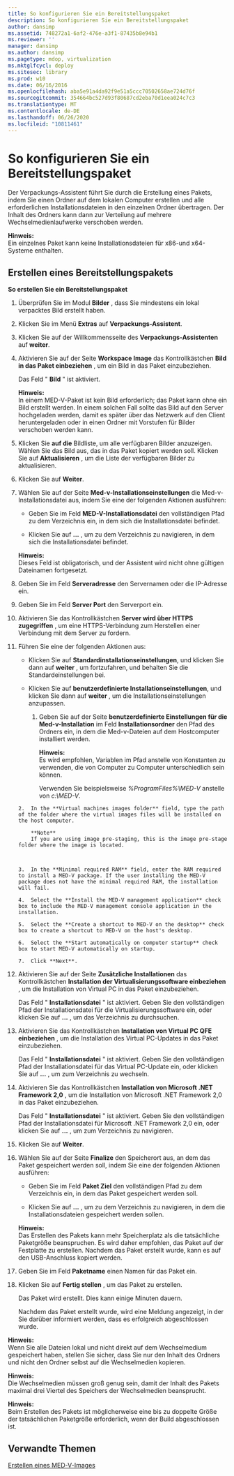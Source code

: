 ```yaml
---
title: So konfigurieren Sie ein Bereitstellungspaket
description: So konfigurieren Sie ein Bereitstellungspaket
author: dansimp
ms.assetid: 748272a1-6af2-476e-a3f1-87435b8e94b1
ms.reviewer: ''
manager: dansimp
ms.author: dansimp
ms.pagetype: mdop, virtualization
ms.mktglfcycl: deploy
ms.sitesec: library
ms.prod: w10
ms.date: 06/16/2016
ms.openlocfilehash: aba5e91a4da92f9e51a5ccc70502658ae724d76f
ms.sourcegitcommit: 354664bc527d93f80687cd2eba70d1eea024c7c3
ms.translationtype: MT
ms.contentlocale: de-DE
ms.lasthandoff: 06/26/2020
ms.locfileid: "10811461"
---
```

# So konfigurieren Sie ein Bereitstellungspaket


Der Verpackungs-Assistent führt Sie durch die Erstellung eines Pakets, indem Sie einen Ordner auf dem lokalen Computer erstellen und alle erforderlichen Installationsdateien in den einzelnen Ordner übertragen. Der Inhalt des Ordners kann dann zur Verteilung auf mehrere Wechselmedienlaufwerke verschoben werden.

**Hinweis:**  
Ein einzelnes Paket kann keine Installationsdateien für x86-und x64-Systeme enthalten.



## Erstellen eines Bereitstellungspakets


**So erstellen Sie ein Bereitstellungspaket**

1. Überprüfen Sie im Modul **Bilder** , dass Sie mindestens ein lokal verpacktes Bild erstellt haben.

2. Klicken Sie im Menü **Extras** auf **Verpackungs-Assistent**.

3. Klicken Sie auf der Willkommensseite des **Verpackungs-Assistenten** auf **weiter**.

4. Aktivieren Sie auf der Seite **Workspace Image** das Kontrollkästchen **Bild in das Paket einbeziehen** , um ein Bild in das Paket einzubeziehen.

   Das Feld " **Bild** " ist aktiviert.

   **Hinweis:**  
   In einem MED-V-Paket ist kein Bild erforderlich; das Paket kann ohne ein Bild erstellt werden. In einem solchen Fall sollte das Bild auf den Server hochgeladen werden, damit es später über das Netzwerk auf den Client heruntergeladen oder in einen Ordner mit Vorstufen für Bilder verschoben werden kann.



5. Klicken Sie **auf die** Bildliste, um alle verfügbaren Bilder anzuzeigen. Wählen Sie das Bild aus, das in das Paket kopiert werden soll. Klicken Sie auf **Aktualisieren** , um die Liste der verfügbaren Bilder zu aktualisieren.

6. Klicken Sie auf **Weiter**.

7. Wählen Sie auf der Seite **Med-v-Installationseinstellungen** die Med-v-Installationsdatei aus, indem Sie eine der folgenden Aktionen ausführen:

   -   Geben Sie im Feld **MED-V-Installationsdatei** den vollständigen Pfad zu dem Verzeichnis ein, in dem sich die Installationsdatei befindet.

   -   Klicken Sie auf **...** , um zu dem Verzeichnis zu navigieren, in dem sich die Installationsdatei befindet.

   **Hinweis:**  
   Dieses Feld ist obligatorisch, und der Assistent wird nicht ohne gültigen Dateinamen fortgesetzt.



8. Geben Sie im Feld **Serveradresse** den Servernamen oder die IP-Adresse ein.

9. Geben Sie im Feld **Server Port** den Serverport ein.

10. Aktivieren Sie das Kontrollkästchen **Server wird über HTTPS zugegriffen** , um eine HTTPS-Verbindung zum Herstellen einer Verbindung mit dem Server zu fordern.

11. Führen Sie eine der folgenden Aktionen aus:

    -   Klicken Sie auf **Standardinstallationseinstellungen**, und klicken Sie dann auf **weiter** , um fortzufahren, und behalten Sie die Standardeinstellungen bei.

    -   Klicken Sie auf **benutzerdefinierte Installationseinstellungen**, und klicken Sie dann auf **weiter** , um die Installationseinstellungen anzupassen.

        1.  Geben Sie auf der Seite **benutzerdefinierte Einstellungen für die Med-v-Installation** im Feld **Installationsordner** den Pfad des Ordners ein, in dem die Med-v-Dateien auf dem Hostcomputer installiert werden.

            **Hinweis:**  
            Es wird empfohlen, Variablen im Pfad anstelle von Konstanten zu verwenden, die von Computer zu Computer unterschiedlich sein können.

            Verwenden Sie beispielsweise *%ProgramFiles%\\MED-V* anstelle von *c:\\MED-V*.



    ~~~
    2.  In the **Virtual machines images folder** field, type the path of the folder where the virtual images files will be installed on the host computer.

        **Note**  
        If you are using image pre-staging, this is the image pre-stage folder where the image is located.



    3.  In the **Minimal required RAM** field, enter the RAM required to install a MED-V package. If the user installing the MED-V package does not have the minimal required RAM, the installation will fail.

    4.  Select the **Install the MED-V management application** check box to include the MED-V management console application in the installation.

    5.  Select the **Create a shortcut to MED-V on the desktop** check box to create a shortcut to MED-V on the host's desktop.

    6.  Select the **Start automatically on computer startup** check box to start MED-V automatically on startup.

    7.  Click **Next**.
    ~~~

12. Aktivieren Sie auf der Seite **Zusätzliche Installationen** das Kontrollkästchen **Installation der Virtualisierungssoftware einbeziehen** , um die Installation von Virtual PC in das Paket einzubeziehen.

    Das Feld " **Installationsdatei** " ist aktiviert. Geben Sie den vollständigen Pfad der Installationsdatei für die Virtualisierungssoftware ein, oder klicken Sie auf **...** , um das Verzeichnis zu durchsuchen.

13. Aktivieren Sie das Kontrollkästchen **Installation von Virtual PC QFE einbeziehen** , um die Installation des Virtual PC-Updates in das Paket einzubeziehen.

    Das Feld " **Installationsdatei** " ist aktiviert. Geben Sie den vollständigen Pfad der Installationsdatei für das Virtual PC-Update ein, oder klicken Sie auf **...** , um zum Verzeichnis zu wechseln.

14. Aktivieren Sie das Kontrollkästchen **Installation von Microsoft .NET Framework 2,0** , um die Installation von Microsoft .NET Framework 2,0 in das Paket einzubeziehen.

    Das Feld " **Installationsdatei** " ist aktiviert. Geben Sie den vollständigen Pfad der Installationsdatei für Microsoft .NET Framework 2,0 ein, oder klicken Sie auf **...** , um zum Verzeichnis zu navigieren.

15. Klicken Sie auf **Weiter**.

16. Wählen Sie auf der Seite **Finalize** den Speicherort aus, an dem das Paket gespeichert werden soll, indem Sie eine der folgenden Aktionen ausführen:

    -   Geben Sie im Feld **Paket Ziel** den vollständigen Pfad zu dem Verzeichnis ein, in dem das Paket gespeichert werden soll.

    -   Klicken Sie auf **...** , um zu dem Verzeichnis zu navigieren, in dem die Installationsdateien gespeichert werden sollen.

    **Hinweis:**  
    Das Erstellen des Pakets kann mehr Speicherplatz als die tatsächliche Paketgröße beanspruchen. Es wird daher empfohlen, das Paket auf der Festplatte zu erstellen. Nachdem das Paket erstellt wurde, kann es auf den USB-Anschluss kopiert werden.



17. Geben Sie im Feld **Paketname** einen Namen für das Paket ein.

18. Klicken Sie auf **Fertig stellen** , um das Paket zu erstellen.

    Das Paket wird erstellt. Dies kann einige Minuten dauern.

    Nachdem das Paket erstellt wurde, wird eine Meldung angezeigt, in der Sie darüber informiert werden, dass es erfolgreich abgeschlossen wurde.

**Hinweis:**  
Wenn Sie alle Dateien lokal und nicht direkt auf dem Wechselmedium gespeichert haben, stellen Sie sicher, dass Sie nur den Inhalt des Ordners und nicht den Ordner selbst auf die Wechselmedien kopieren.



**Hinweis:**  
Die Wechselmedien müssen groß genug sein, damit der Inhalt des Pakets maximal drei Viertel des Speichers der Wechselmedien beansprucht.



**Hinweis:**  
Beim Erstellen des Pakets ist möglicherweise eine bis zu doppelte Größe der tatsächlichen Paketgröße erforderlich, wenn der Build abgeschlossen ist.



## Verwandte Themen


[Erstellen eines MED-V-Images](creating-a-med-v-image.md)









